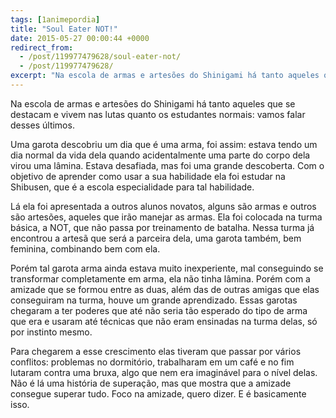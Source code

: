 ```yaml
---
tags: [1animepordia]
title: "Soul Eater NOT!"
date: 2015-05-27 00:00:44 +0000
redirect_from:
  - /post/119977479628/soul-eater-not/
  - /post/119977479628/
excerpt: "Na escola de armas e artesões do Shinigami há tanto aqueles que se destacam e vivem nas lutas quanto os estudantes normais: vamos falar desses últimos."
---
```


Na escola de armas e artesões do Shinigami há tanto aqueles que se
destacam e vivem nas lutas quanto os estudantes normais: vamos falar
desses últimos.

Uma garota descobriu um dia que é uma arma, foi assim: estava tendo um
dia normal da vida dela quando acidentalmente uma parte do corpo dela
virou uma lâmina. Estava desafiada, mas foi uma grande descoberta. Com o
objetivo de aprender como usar a sua habilidade ela foi estudar na
Shibusen, que é a escola especialidade para tal habilidade.

Lá ela foi apresentada a outros alunos novatos, alguns são armas e
outros são artesões, aqueles que irão manejar as armas. Ela foi colocada
na turma básica, a NOT, que não passa por treinamento de batalha. Nessa
turma já encontrou a artesã que será a parceira dela, uma garota também,
bem feminina, combinando bem com ela.

Porém tal garota arma ainda estava muito inexperiente, mal conseguindo
se transformar completamente em arma, ela não tinha lâmina. Porém com a
amizade que se formou entre as duas, além das de outras amigas que elas
conseguiram na turma, houve um grande aprendizado. Essas garotas
chegaram a ter poderes que até não seria tão esperado do tipo de arma
que era e usaram até técnicas que não eram ensinadas na turma delas, só
por instinto mesmo.

Para chegarem a esse crescimento elas tiveram que passar por vários
conflitos: problemas no dormitório, trabalharam em um café e no fim
lutaram contra uma bruxa, algo que nem era imaginável para o nível
delas. Não é lá uma história de superação, mas que mostra que a amizade
consegue superar tudo. Foco na amizade, quero dizer. E é basicamente
isso.


